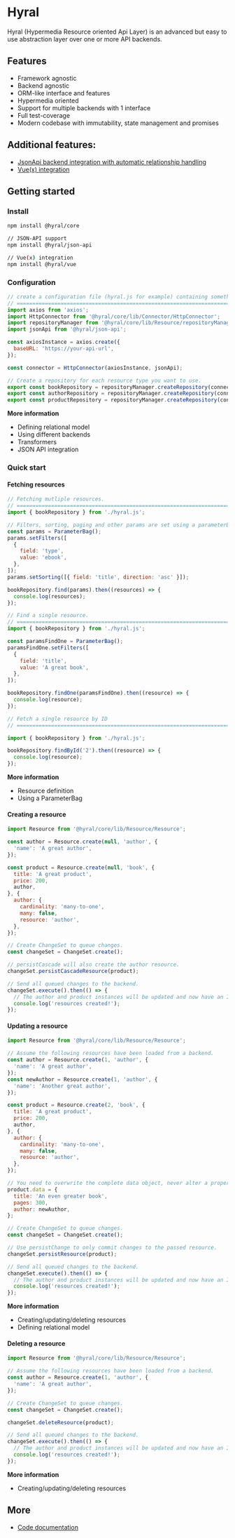 # Hyral

Hyral (Hypermedia Resource oriented Api Layer) is an advanced but easy to use abstraction layer over one or more API
backends.

## Features
* Framework agnostic
* Backend agnostic
* ORM-like interface and features
* Hypermedia oriented
* Support for multiple backends with 1 interface
* Full test-coverage
* Modern codebase with immutability, state management and promises

## Additional features:
* [JsonApi backend integration with automatic relationship handling](packages/json-api/README.md)
* [Vue(x) integration](packages/vue/README.md)

## Getting started

### Install

```bash
npm install @hyral/core

// JSON-API support
npm install @hyral/json-api

// Vue(x) integration
npm install @hyral/vue
```

### Configuration

```javascript
// create a configuration file (hyral.js for example) containing something like this.
// =========================================================================
import axios from 'axios';
import HttpConnector from '@hyral/core/lib/Connector/HttpConnector';
import repositoryManager from '@hyral/core/lib/Resource/repositoryManager';
import jsonApi from '@hyral/json-api';

const axiosInstance = axios.create({
  baseURL: 'https://your-api-url',
});

const connector = HttpConnector(axiosInstance, jsonApi);

// Create a repository for each resource type you want to use.
export const bookRepository = repositoryManager.createRepository(connector, 'book');
export const authorRepository = repositoryManager.createRepository(connector, 'author');
export const productRepository = repositoryManager.createRepository(connector, 'product');
```

**More information**
* Defining relational model
* Using different backends
* Transformers
* JSON API integration

### Quick start

#### Fetching resources

```javascript
// Fetching mutliple resources.
// =========================================================================
import { bookRepository } from './hyral.js';

// Filters, sorting, paging and other params are set using a parameterBag.
const params = ParameterBag();
params.setFilters([
  {
    field: 'type',
    value: 'ebook',
  },
]);
params.setSorting([{ field: 'title', direction: 'asc' }]);

bookRepository.find(params).then((resources) => {
  console.log(resources);
});
```

```javascript
// Find a single resource.
// =========================================================================
import { bookRepository } from './hyral.js';

const paramsFindOne = ParameterBag();
paramsFindOne.setFilters([
  {
    field: 'title',
    value: 'A great book',
  },
]);

bookRepository.findOne(paramsFindOne).then((resource) => {
  console.log(resource);
});
```

```javascript
// Fetch a single resource by ID
// =========================================================================

import { bookRepository } from './hyral.js';

bookRepository.findById('2').then((resource) => {
  console.log(resource);
});
```

**More information**
* Resource definition
* Using a ParameterBag

#### Creating a resource

```javascript
import Resource from '@hyral/core/lib/Resource/Resource';

const author = Resource.create(null, 'author', {
  'name': 'A great author',
});

const product = Resource.create(null, 'book', {
  title: 'A great product',
  price: 200,
  author,
}, {
  author: {
    cardinality: 'many-to-one',
    many: false,
    resource: 'author',
  },
});

// Create ChangeSet to queue changes.
const changeSet = ChangeSet.create();

// persistCascade will also create the author resource.
changeSet.persistCascadeResource(product);

// Send all queued changes to the backend.
changeSet.execute().then(() => {
  // The author and product instances will be updated and now have an ID.
  console.log('resources created!');
});
```

#### Updating a resource

```javascript
import Resource from '@hyral/core/lib/Resource/Resource';

// Assume the following resources have been loaded from a backend.
const author = Resource.create(1, 'author', {
  'name': 'A great author',
});
const newAuthor = Resource.create(1, 'author', {
  'name': 'Another great author',
});

const product = Resource.create(2, 'book', {
  title: 'A great product',
  price: 200,
  author,
}, {
  author: {
    cardinality: 'many-to-one',
    many: false,
    resource: 'author',
  },
});

// You need to overwrite the complete data object, never alter a property of the data object itself!
product.data = {
  title: 'An even greater book',
  pages: 300,
  author: newAuthor,
};

// Create ChangeSet to queue changes.
const changeSet = ChangeSet.create();

// Use persistChange to only commit changes to the passed resource.
changeSet.persistResource(product);

// Send all queued changes to the backend.
changeSet.execute().then(() => {
  // The author and product instances will be updated and now have an ID.
  console.log('resources created!');
});
```

**More information**
* Creating/updating/deleting resources
* Defining relational model

#### Deleting a resource

```javascript
import Resource from '@hyral/core/lib/Resource/Resource';

// Assume the following resources have been loaded from a backend.
const author = Resource.create(1, 'author', {
  'name': 'A great author',
});

// Create ChangeSet to queue changes.
const changeSet = ChangeSet.create();

changeSet.deleteResource(product);

// Send all queued changes to the backend.
changeSet.execute().then(() => {
  // The author and product instances will be updated and now have an ID.
  console.log('resources created!');
});
```

**More information**
* Creating/updating/deleting resources

## More

* [Code documentation](packages/core/documentation/README.md)
